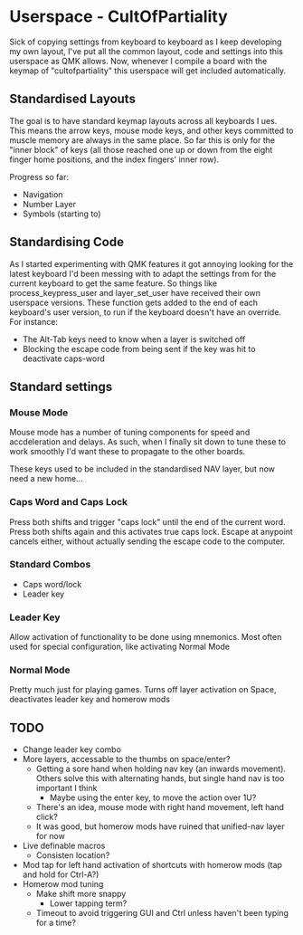 # Userspace - CultOfPartiality
Sick of copying settings from keyboard to keyboard as I keep developing my own layout, I've put all the common layout, code and settings into this userspace as QMK allows. Now, whenever I compile a board with the keymap of "cultofpartiality" this userspace will get included automatically.

## Standardised Layouts
The goal is to have standard keymap layouts across all keyboards I ues. This means the arrow keys, mouse mode keys, and other keys committed to muscle memory are always in the same place. So far this is only for the "inner block" of keys (all those reached one up or down from the eight finger home positions, and the index fingers' inner row).

Progress so far:
 - Navigation
 - Number Layer
 - Symbols (starting to) 

## Standardising Code
As I started experimenting with QMK features it got annoying looking for the latest keyboard I'd been messing with to adapt the settings from for the current keyboard to get the same feature. So things like process_keypress_user and layer_set_user have received their own userspace versions. These function gets added to the end of each keyboard's user version, to run if the keyboard doesn't have an override. For instance:
 - The Alt-Tab keys need to know when a layer is switched off
 - Blocking the escape code from being sent if the key was hit to deactivate caps-word

## Standard settings
### Mouse Mode
Mouse mode has a number of tuning components for speed and accdeleration and delays. As such, when I finally sit down to tune these to work smoothly I'd want these to propagate to the other boards.

These keys used to be included in the standardised NAV layer, but now need a new home...

### Caps Word and Caps Lock
Press both shifts and trigger "caps lock" until the end of the current word.
Press both shifts again and this activates true caps lock.
Escape at anypoint cancels either, without actually sending the escape code to the computer.

### Standard Combos
* Caps word/lock
* Leader key

### Leader Key
Allow activation of functionality to be done using mnemonics. Most often used for special configuration, like activating Normal Mode

### Normal Mode
Pretty much just for playing games. Turns off layer activation on Space, deactivates leader key and homerow mods


## TODO
- Change leader key combo
- More layers, accessable to the thumbs on space/enter?
    - Getting a sore hand when holding nav key (an inwards movement). Others solve this with alternating hands, but single hand nav is too important I think
        - Maybe using the enter key, to move the action over 1U?
    - There's an idea, mouse mode with right hand movement, left hand click?
    - It was good, but homerow mods have ruined that unified-nav layer for now
- Live definable macros
    - Consisten location?
- Mod tap for left hand activation of shortcuts with homerow mods (tap and hold for Ctrl-A?)
- Homerow mod tuning
    - Make shift more snappy
        - Lower tapping term?
    - Timeout to avoid triggering GUI and Ctrl unless haven't been typing for a time?
